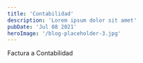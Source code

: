 ```yaml
---
title: 'Contabilidad'
description: 'Lorem ipsum dolor sit amet'
pubDate: 'Jul 08 2021'
heroImage: '/blog-placeholder-3.jpg'
---
```


Factura a Contabilidad
